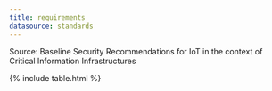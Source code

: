 ```yaml
---
title: requirements
datasource: standards
---
```


Source: Baseline Security Recommendations for IoT in the context of Critical Information Infrastructures 

{% include table.html %}
